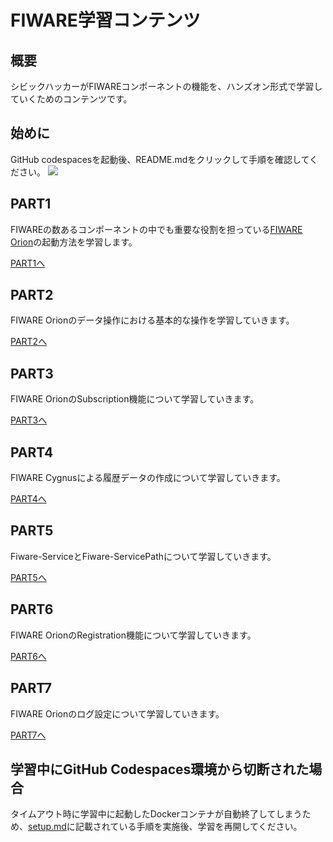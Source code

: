 # FIWARE学習コンテンツ

## 概要

シビックハッカーがFIWAREコンポーネントの機能を、ハンズオン形式で学習していくためのコンテンツです。

## 始めに
GitHub codespacesを起動後、README.mdをクリックして手順を確認してください。
![](assets/1-1.png)

## PART1

FIWAREの数あるコンポーネントの中でも重要な役割を担っている[FIWARE Orion](https://fiware-orion.readthedocs.io/en/master/)の起動方法を学習します。

[PART1へ](fiware-part1/README.md)

## PART2

FIWARE Orionのデータ操作における基本的な操作を学習していきます。

[PART2へ](fiware-part2/README.md)

## PART3

FIWARE OrionのSubscription機能について学習していきます。

[PART3へ](fiware-part3/README.md)

## PART4

FIWARE Cygnusによる履歴データの作成について学習していきます。

[PART4へ](fiware-part4/README.md)

## PART5

Fiware-ServiceとFiware-ServicePathについて学習していきます。

[PART5へ](fiware-part5/README.md)

## PART6

FIWARE OrionのRegistration機能について学習していきます。

[PART6へ](fiware-part6/README.md)

## PART7

FIWARE Orionのログ設定について学習していきます。

[PART7へ](fiware-part7/README.md)

## 学習中にGitHub Codespaces環境から切断された場合

タイムアウト時に学習中に起動したDockerコンテナが自動終了してしまうため、[setup.md](setup.md)に記載されている手順を実施後、学習を再開してください。
